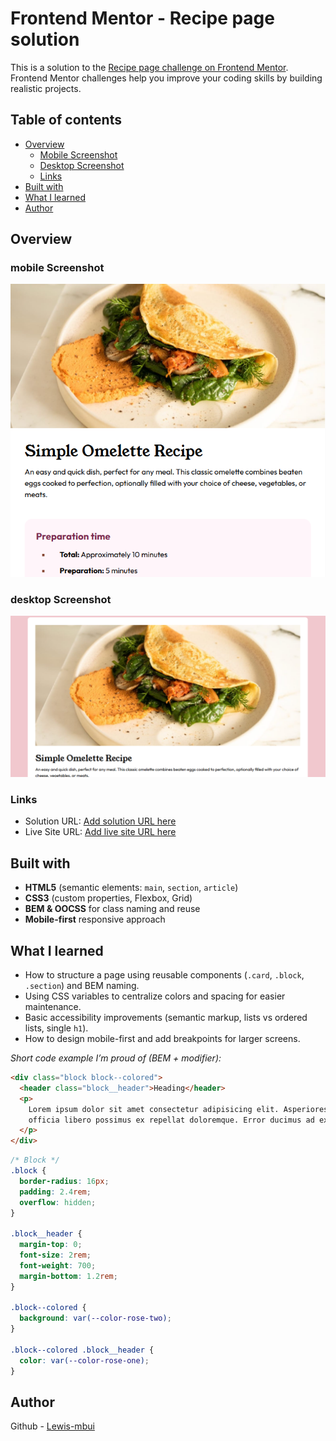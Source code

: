# Frontend Mentor - Recipe page solution

This is a solution to the [Recipe page challenge on Frontend Mentor](https://www.frontendmentor.io/challenges/recipe-page-KiTsR8QQKm). Frontend Mentor challenges help you improve your coding skills by building realistic projects.

## Table of contents

- [Overview](#overview)
  - [Mobile Screenshot](#mobile-screenshot)
  - [Desktop Screenshot](#screenshot)
  - [Links](#links)
- [Built with](#built-with)
- [What I learned](#what-i-learned)
- [Author](#author)

## Overview

### mobile Screenshot

![](./assets/images/mobile-screenshot-1.png)

### desktop Screenshot

![](./assets/images/desktop-screensot-1.png)

### Links

- Solution URL: [Add solution URL here](https://your-solution-url.com)
- Live Site URL: [Add live site URL here](https://your-live-site-url.com)

## Built with

- **HTML5** (semantic elements: `main`, `section`, `article`)
- **CSS3** (custom properties, Flexbox, Grid)
- **BEM & OOCSS** for class naming and reuse
- **Mobile-first** responsive approach

## What I learned

- How to structure a page using reusable components (`.card`, `.block`, `.section`) and BEM naming.
- Using CSS variables to centralize colors and spacing for easier maintenance.
- Basic accessibility improvements (semantic markup, lists vs ordered lists, single `h1`).
- How to design mobile-first and add breakpoints for larger screens.

_Short code example I’m proud of (BEM + modifier):_

```html
<div class="block block--colored">
  <header class="block__header">Heading</header>
  <p>
    Lorem ipsum dolor sit amet consectetur adipisicing elit. Asperiores quae
    officia libero possimus ex repellat doloremque. Error ducimus ad explicabo.
  </p>
</div>
```

```css
/* Block */
.block {
  border-radius: 16px;
  padding: 2.4rem;
  overflow: hidden;
}

.block__header {
  margin-top: 0;
  font-size: 2rem;
  font-weight: 700;
  margin-bottom: 1.2rem;
}

.block--colored {
  background: var(--color-rose-two);
}

.block--colored .block__header {
  color: var(--color-rose-one);
}
```

## Author

Github - [Lewis-mbui](https://github.com/Lewis-mbui)
